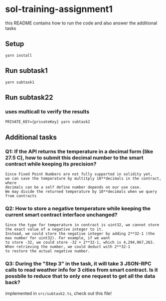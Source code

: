 # sol-training-assignment1

this README contains how to run the code and also answer the additional tasks

## Setup

```
yarn install
```

## Run subtask1

```
yarn subtask1
```

## Run subtask22

### uses multicall to verify the results

```
PRIVATE_KEY={privateKey} yarn subtask2
```

## Additional tasks

### Q1: If the API returns the temperature in a decimal form (like 27.5 C), how to submit this decimal number to the smart contract while keeping its precision?

```
Since Fixed Point Numbers are not fully supported in solidity yet,
we can save the temperature by multitply 10**decimals in the contract, where
decimals can be a self define number depends on our use case.
We may divide the returned temperature by 10**decimals when we query from contracts
```

### Q2: How to store a negative temperature while keeping the current smart contract interface unchanged?

```
Since the type for temperature in contract is uint32, we cannot store the exact value of a negative integer to it.
Instead, we could store the negative integer by adding 2**32-1 (the max number for uint32). For example, if we want
to store -32, we could store -32 + 2**32-1, which is 4,294,967,263. When retrieving the number, we could deduct with 2**32-1
to restore the actual negative number.
```

### Q3: During the "Step 3" in the task, it will take 3 JSON-RPC calls to read weather info for 3 cities from smart contract. Is it possbile to reduce that to only one request to get all the data back?

implemented in `src/subtask2.ts`, check out this file!
